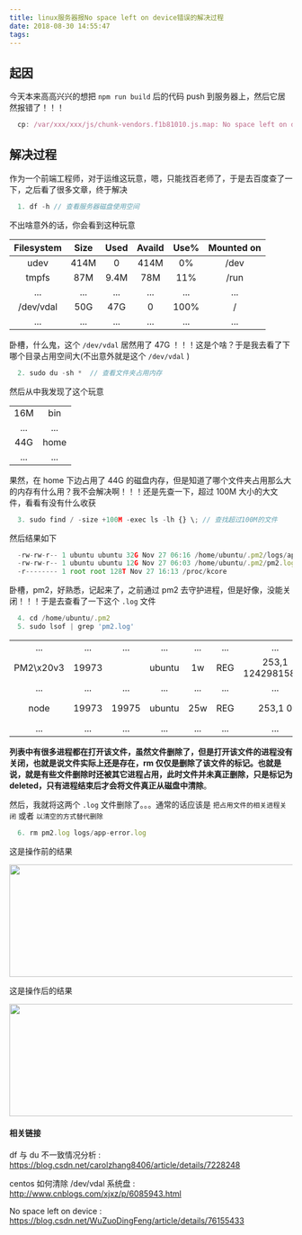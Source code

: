 ```yaml
---
title: linux服务器报No space left on device错误的解决过程
date: 2018-08-30 14:55:47
tags:
---
```


## 起因

今天本来高高兴兴的想把 `npm run build` 后的代码 push 到服务器上，然后它居然报错了！！！

```javascript
  cp: /var/xxx/xxx/js/chunk-vendors.f1b81010.js.map: No space left on device
```

## 解决过程

作为一个前端工程师，对于运维这玩意，嗯，只能找百老师了，于是去百度查了一下，之后看了很多文章，终于解决

```javascript
  1. df -h // 查看服务器磁盘使用空间
```

不出啥意外的话，你会看到这种玩意

| Filesystem | Size | Used | Availd | Use% | Mounted on |
| :--------: | :--: | :--: | :----: | :--: | :--------: |
|    udev    | 414M |  0   |  414M  |  0%  |    /dev    |
|   tmpfs    | 87M  | 9.4M |  78M   | 11%  |    /run    |
|    ...     | ...  | ...  |  ...   | ...  |    ...     |
| /dev/vdal  | 50G  | 47G  |   0    | 100% |     /      |
|    ...     | ...  | ...  |  ...   | ...  |    ...     |

卧槽，什么鬼，这个 `/dev/vdal` 居然用了 47G ！！！这是个啥？于是我去看了下哪个目录占用空间大(不出意外就是这个 `/dev/vdal` )

```javascript
  2. sudo du -sh *  // 查看文件夹占用内存
```

然后从中我发现了这个玩意

|     |      |
| :-: | :--: |
| 16M | bin  |
| ... | ...  |
| 44G | home |
| ... | ...  |

果然，在 home 下边占用了 44G 的磁盘内存，但是知道了哪个文件夹占用那么大的内存有什么用？我不会解决啊！！！还是先查一下，超过 100M 大小的大文件，看看有没有什么收获

```javascript
  3. sudo find / -size +100M -exec ls -lh {} \; // 查找超过100M的文件
```

然后结果如下

```javascript
  -rw-rw-r-- 1 ubuntu ubuntu 32G Nov 27 06:16 /home/ubuntu/.pm2/logs/app-error.log
  -rw-rw-r-- 1 ubuntu ubuntu 12G Nov 27 06:03 /home/ubuntu/.pm2/pm2.log
  -r-------- 1 root root 128T Nov 27 16:13 /proc/kcore
```

卧槽，pm2，好熟悉，记起来了，之前通过 pm2 去守护进程，但是好像，没能关闭！！！于是去查看了一下这个 `.log` 文件

```javascript
  4. cd /home/ubuntu/.pm2
  5. sudo lsof | grep 'pm2.log'
```

|           |       |       |        |     |     |                   |        |                                        |
| :-------: | :---: | :---: | :----: | :-: | :-: | :---------------: | :----: | :------------------------------------: |
|    ...    |  ...  |  ...  |  ...   | ... | ... |        ...        |  ...   |                  ...                   |
| PM2\x20v3 | 19973 |       | ubuntu | 1w  | REG | 253,1 12429815808 | 452913 |       /home/ubuntu/.pm2/pm2.log        |
|    ...    |  ...  |  ...  |  ...   | ... | ... |        ...        |  ...   |                  ...                   |
|   node    | 19973 | 19975 | ubuntu | 25w | REG |      253,1 0      | 452922 | /home/ubuntu/.pm2/logs/sever-error.log |
|    ...    |  ...  |  ...  |  ...   | ... | ... |        ...        |  ...   |                  ...                   |

**列表中有很多进程都在打开该文件，虽然文件删除了，但是打开该文件的进程没有关闭，也就是说文件实际上还是存在，rm 仅仅是删除了该文件的标记。也就是说，就是有些文件删除时还被其它进程占用，此时文件并未真正删除，只是标记为 deleted，只有进程结束后才会将文件真正从磁盘中清除**。

然后，我就将这两个 `.log` 文件删除了。。。通常的话应该是 `把占用文件的相关进程关闭` 或者 `以清空的方式替代删除`

```javascript
  6. rm pm2.log logs/app-error.log
```

这是操作前的结果

<img src='https://github.com/PDKSophia/blog.io/raw/master/image/linux-1.jpg' width=550 height=200>

这是操作后的结果

<img src='https://github.com/PDKSophia/blog.io/raw/master/image/linux-1.jpg' width=550 height=200>

#### 相关链接

df 与 du 不一致情况分析 : https://blog.csdn.net/carolzhang8406/article/details/7228248

centos 如何清除 /dev/vdal 系统盘 : http://www.cnblogs.com/xjxz/p/6085943.html

No space left on device : https://blog.csdn.net/WuZuoDingFeng/article/details/76155433
